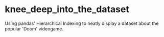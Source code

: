 # knee_deep_into_the_dataset
Using pandas' Hierarchical Indexing to neatly display a dataset about the popular 'Doom' videogame.
